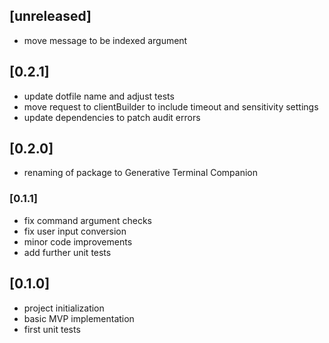 ## [unreleased]

- move message to be indexed argument

## [0.2.1]

- update dotfile name and adjust tests
- move request to clientBuilder to include timeout and sensitivity settings
- update dependencies to patch audit errors

## [0.2.0]

- renaming of package to Generative Terminal Companion

### [0.1.1]

- fix command argument checks
- fix user input conversion
- minor code improvements
- add further unit tests

## [0.1.0]

- project initialization
- basic MVP implementation
- first unit tests
